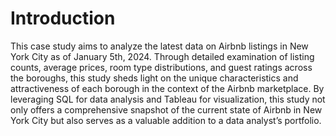 # Introduction
This case study aims to analyze the latest data on Airbnb listings in New York City as of January 5th, 2024. Through detailed examination of listing counts, average prices, room type distributions, and guest ratings across the boroughs, this study sheds light on the unique characteristics and attractiveness of each borough in the context of the Airbnb marketplace. By leveraging SQL for data analysis and Tableau for visualization, this study not only offers a comprehensive snapshot of the current state of Airbnb in New York City but also serves as a valuable addition to a data analyst’s portfolio.